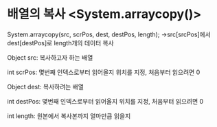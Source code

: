 # 배열의 복사 <System.arraycopy()>

System.arraycopy(src, scrPos, dest, destPos, length);  ->src[srcPos]에서 dest[destPos]로 length개의 데이터 복사

Object src: 복사하고자 하는 배열

int scrPos: 몇번째 인덱스로부터 읽어올지 위치를 지정, 처음부터 읽으려면 0

Object dest: 복사하려는 배열

int destPos: 몇번째 인덱스로부터 읽어올지 위치를 지정, 처음부터 읽으려면 0

int length: 원본에서 복사본까지 얼마만큼 읽을지


